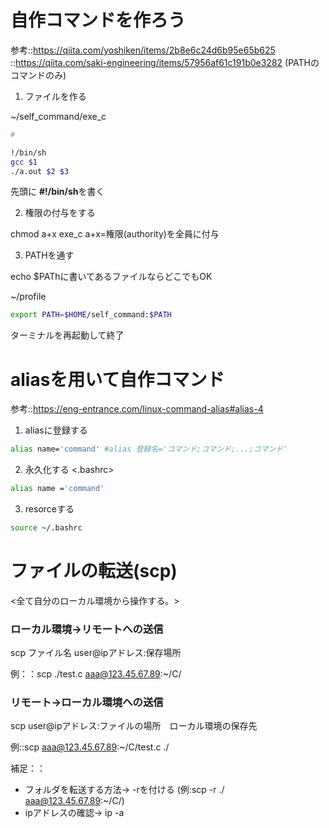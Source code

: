 # 自作コマンドを作ろう
参考::https://qiita.com/yoshiken/items/2b8e6c24d6b95e65b625
    ::https://qiita.com/saki-engineering/items/57956af61c191b0e3282
(PATHのコマンドのみ)

1. ファイルを作る

~/self_command/exe_c
``` sh
#

!/bin/sh
gcc $1
./a.out $2 $3
```
先頭に **#!/bin/sh**を書く

2. 権限の付与をする

chmod a+x exe_c
a+x=権限(authority)を全員に付与

3. PATHを通す

echo $PAThに書いてあるファイルならどこでもOK

~/profile
```sh
export PATH=$HOME/self_command:$PATH
```

ターミナルを再起動して終了

# aliasを用いて自作コマンド
参考::https://eng-entrance.com/linux-command-alias#alias-4
1. aliasに登録する
```sh
alias name='command' #alias 登録名='コマンド;コマンド;...;コマンド'
```
2. 永久化する
<.bashrc>
```sh
alias name ='command'
```
3. resorceする
```sh
source ~/.bashrc
```
# ファイルの転送(scp)
<全て自分のローカル環境から操作する。>
### ローカル環境->リモートへの送信
scp ファイル名 user@ipアドレス:保存場所

例：：scp ./test.c aaa@123.45.67.89:~/C/
### リモート->ローカル環境への送信
scp user@ipアドレス:ファイルの場所　ローカル環境の保存先

例::scp aaa@123.45.67.89:~/C/test.c ./

補足：：
- フォルダを転送する方法-> -rを付ける
(例:scp -r ./ aaa@123.45.67.89:~/C/)
- ipアドレスの確認-> ip -a